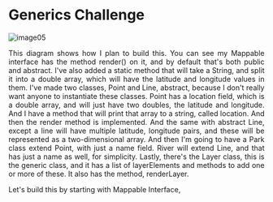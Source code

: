# Generics Challenge

<div align="justify">

![image05]()

This diagram shows how I plan to build this.
You can see my Mappable interface has the method render() on it,
and by default that's both public and abstract.
I've also added a static method that will take a String,
and split it into a double array, which will have the latitude and longitude values in them.
I've made two classes, Point and Line, abstract,
because I don't really want anyone to instantiate these classes.
Point has a location field, which is a double array, and will just have two doubles,
the latitude and longitude.
And I have a method that will print that array to a string, called location.
And then the render method is implemented.
And the same with abstract Line, except a line will have multiple latitude,
longitude pairs, and these will be represented as a two-dimensional array.
And then I'm going to have a Park class extend Point, with just a name field.
River will extend Line, and that has just a name as well, for simplicity.
Lastly, there's the Layer class, this is the generic class,
and it has a list of layerElements and methods to add one or more of these.
It also has the method, renderLayer.

Let's build this by starting with Mappable Interface,

</div>